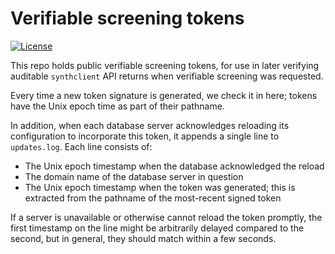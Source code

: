 <!-- SPDX-License-Identifier: MIT OR Apache-2.0 -->

# Verifiable screening tokens

[![License](https://img.shields.io/badge/license-MIT%2FApache--2.0-informational?style=flat-square)](COPYRIGHT.md)

This repo holds public verifiable screening tokens, for use in later verifying auditable `synthclient` API returns when verifiable screening was requested.

Every time a new token signature is generated, we check it in here; tokens have the Unix epoch time as part of their pathname.

In addition, when each database server acknowledges reloading its configuration to incorporate this token, it appends a single line to `updates.log`.  Each line consists of:
* The Unix epoch timestamp when the database acknowledged the reload
* The domain name of the database server in question
* The Unix epoch timestamp when the token was generated; this is extracted from the pathname of the most-recent signed token

If a server is unavailable or otherwise cannot reload the token promptly, the first timestamp on the line might be arbitrarily delayed compared to the second, but in general, they should match within a few seconds.
